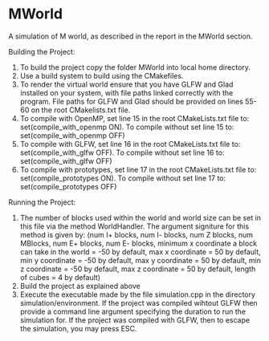 # MWorld  
A simulation of M world, as described in the report in the MWorld section.

Building the Project:
1) To build the project copy the folder MWorld into local home directory.
2) Use a build system to build using the CMakefiles.
3) To render the virtual world ensure that you have GLFW and Glad installed on your system, with file paths linked correctly with the program. File paths for GLFW and Glad should be provided on lines 55-60 on the root CMakelists.txt file.
4) To compile with OpenMP, set line 15 in the root CMakeLists.txt file to: set(compile_with_openmp ON). To compile without set line 15 to: set(compile_with_openmp OFF)
5) To compile with GLFW, set line 16 in the root CMakeLists.txt file to: set(compile_with_glfw OFF). To compile without set line 16 to: set(compile_with_glfw OFF)
6) To compile with prototypes, set line 17 in the root CMakeLists.txt file to: set(compile_prototypes ON). To compile without set line 17 to: set(compile_prototypes OFF)

Running the Project:
1) The number of blocks used within the world and world size can be set in this file via the method WorldHandler. The argument signiture for this method is given by: (num I+ blocks, num I- blocks, num Z blocks, num MBlocks, num E+ blocks, num E- blocks, minimum x coordinate a block can take in the world = -50 by default, max x coordinate = 50 by default, min y coordinate = -50 by default, max y coordinate = 50 by default, min z coordinate = -50 by default, max z coordinate = 50 by default, length of cubes = 4 by default)
2) Build the project as explained above
3) Execute the executable made by the file simulation.cpp in the directory simulation/environment. If the project was compiled wihtout GLFW then provide a command line argument specifying the duration to run the simulation for. If the project was compiled with GLFW, then to escape the simulation, you may press ESC. 
